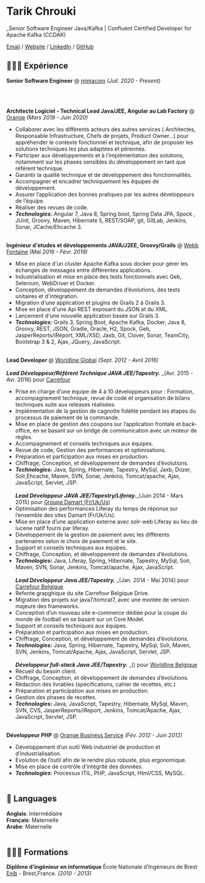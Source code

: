 # Tarik Chrouki

_Senior Software Engineer Java/Kafka | Confluent Certified Developer for Apache Kafka (CCDAK) <br>

[Email](mailto:contact@chrouki.com) / [Website](https://chrouki.com/) / [LinkedIn](https://www.linkedin.com/in/tarikchrouki/) / [GitHub](https://github.com/tarikchrouki/) 

## 👩🏼‍💻 Expérience

**Senior Software Engineer** @ [mimacom](https://www.mimacom.com/fr/) _(Juil. 2020 - Present)_ <br>

<br><br>

**Architecte Logiciel - Technical Lead Java/JEE, Angular au Lab Factory** @ [Orange](https://wholesalefrance.orange.fr/fr/) _(Mars 2019 - Juin 2020)_ <br>
  - Collaborer avec les différents acteurs des autres services ( Architectes, Responsable Infrastructure, Chefs de projets, Product Owner...) pour appréhender le contexte fonctionnel et technique, afin de proposer les solutions techniques les plus adaptées et pérennes.
  - Participer aux développements et à l’implémentation des solutions, notamment sur les phases sensibles du développement en tant que référent technique.
  - Garantir la qualité technique et de développement des fonctionnalités.
  - Accompagner et encadrer techniquement les équipes de développement.
  - Assurer l’application des bonnes pratiques par les autres développeurs de l’équipe.
  - Réaliser des revues de code.
  - **_Technologies:_**  Angular 7, Java 8, Spring boot, Spring Data JPA, Spock , JUnit, Groovy, Maven, Hibernate 5, REST/SOAP, git, GitLab, Jenkins, Sonar, JCache/Ehcache 3.
<br><br>

**Ingénieur d'etudes et développements JAVA/J2EE, Groovy/Grails** @ [Webb Fontaine](https://webbfontaine.com/) _(Mai 2016 - Févr. 2019)_ <br>

  - Mise en place d'un cluster Apache Kafka sous docker pour gérer les échanges de messages entre différentes applications.
  - Industrialisation et mise en place des tests fonctionnels avec Geb, Selenium, WebDriver et Docker.
  - Conception, développement de demandes d’évolutions, des tests unitaires et d'intégration.
  - Migration d'une application et plugins de Grails 2 à Grails 3.
  - Mise en place d'une Api REST exposant du JSON et du XML.
  - Lancement d'une nouvelle application basée sur Grails 3.
  - **_Technologies:_**  Grails 3, Spring Boot, Apache Kafka, Docker, Java 8, Groovy, REST, JSON, Gradle, Oracle, H2, Spock, Geb, JasperReports/iReport, XML/XSD, Jaxb, Git, Clover, Sonar, TeamCity, Bootstrap 3 \& 2, Ajax, JQuery, JavaScript.
    <br><br>

**Lead Developer** @ [Worldline Global](https://fr.worldline.com/) _(Sept. 2012 - Avril 2016)_ <br><br>
***Lead Développeur/Référent Technique JAVA JEE/Tapestry.*** _(Avr. 2015 - Avr. 2016) pour [Carrefour](https://www.carrefour.fr/)
  - Prise en charge d’une équipe de 4 à 10 développeurs pour : Formation, accompagnement technique, revue de code et organisation de bilans techniques suite aux releases réalisées.
  - Implémentation de la gestion de cagnotte fidélité pendant les étapes du processus de paiement de la commande.
  - Mise en place de gestion des coupons sur l’application frontale et back-office, en se basant sur un bridge de communication avec un moteur de règles.
  - Accompagnement et conseils techniques aux équipes.
  - Revue de code, Gestion des performances et optimisations.
  - Préparation et participation aux mises en production.
  - Chiffrage, Conception, et développement de demandes d’évolutions.
   - **_Technologies:_** Java, Spring, Hibernate, Tapestry, MySql, Jaxb, Dozer, Solr,Ehcache, Maven, SVN, Sonar, Jenkins, Tomcat/apache, Ajax, JavaScript, Servlet, JSP.<br><br>
***Lead Développeur JAVA JEE/Tapestry/Liferay.***_(Juin 2014 - Mars 2015) pour [Groupe Damart (Fr/Uk/Us)](https://www.damart.fr/)
- Optimisation des performances Liferay du temps de réponse sur l’ensemble des sites Damart (Fr/Uk/Us).
- Mise en place d’une application externe avec solr-web Liferay au lieu de lucene natif fourni par liferay.
- Développement de la gestion de paiement avec les différents partenaires selon le choix de paiement et le site.
- Support et conseils techniques aux équipes.
- Chiffrage, Conception, et développement de demandes d’évolutions.
- **_Technologies:_** Java, Liferay, Spring, Hibernate, Tapestry, MySql, Solr, Maven, SVN, Sonar, Jenkins, Tomcat/apache, Ajax, JavaScript.<br><br>
***Lead Développeur Java JEE/Tapestry.*** _(Jan. 2014 - Mai 2014) pour [Carrefour Belgique]()
- Refonte grapghique du site Carrefour Belgique Drive.
- Migration des projets sur java7/tomcat7, avec une montée de version majeure des frameworks.
- Conception d’un nouveau site e-commerce dédiée pour la coupe du monde de football en se basant sur un Core Model.
- Support et conseils techniques aux équipes.
- Préparation et participation aux mises en production.
- Chiffrage, Conception, et développement de demandes d’évolutions.
 - **_Technologies:_** Java, Spring, Hibernate, Tapestry, MySql, Solr, Maven, SVN, Jenkins, Tomcat/Apache, Ajax, JavaScript, Servlet, JSP.<br><br>
***Développeur full-stack Java JEE/Tapestry.*** _() pour [Worldline Belgique]()
- Recueil du besoin client.
- Chiffrage, Conception, et développement de demandes d’évolutions.
- Rédaction des livrables (spécifications, cahier de recettes, etc.)
- Préparation et participation aux mises en production.
- Gestion des phases de recettes.
- **_Technologies:_** Java, JavaScript, Tapestry, Hibernate, MySql, Maven, SVN, CVS, JasperReports/iReport, Jenkins, Tomcat/Apache, Ajax, JavaScript, Servlet, JSP.
<br><br>    

**Développeur PHP** @ [Orange Business Service](https://www.orange-business.com/fr) _(Fév. 2012 - Juin 2012)_ <br>
- Développement d’un outil Web industriel de production et d’industrialisation.
- Evolution de l’outil afin de le rendre plus robuste, plus ergonomique.
-  Mise en place de contrôle d’intégrité des données.
- **_Technologies:_** Processus ITIL, PHP, JavaScript, Html/CSS, MySQL.<br><br>

## 💬 Languages

**Anglais**: Intermédiaire <br>
**Français**: Maternelle <br>
**Arabe**: Maternelle
<br><br>

## 👩🏼‍🎓 Formations

**Diplôme d’ingénieur en informatique** École Nationale d’Ingénieurs de Brest<br>
[Enib](https://www.enib.fr/fr/) - Brest,France. _(2010 - 2013)_ <br>
